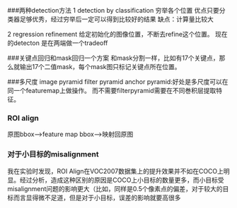 ###两种detection方法
1 detection by classification 穷举各个位置
优点只要分类器足够优秀，经过穷举后一定可以得到比较好的结果
缺点：计算量比较大

2 regression refinement
给定初始化的图像位置，不断去refine这个位置。
现在的detecton 是在两端做一个tradeoff




###关键点回归和mask回归一个方案
和mask分割一样，比如有17个关键点，那么就输出17个二值mask，每个mask图只标记关键点所在位置。



###多尺度
image pyramid
filter pyramid
anchor pyramid:好处是多尺度可以在同一个featuremap上做操作。 而不需要filterpyramid需要在不同巻积层提取特征。



### ROI align
原图bbox-->feature map bbox-->映射回原图




### 对于小目标的misalignment
我在实验时发现，ROI Align在VOC2007数据集上的提升效果并不如在COCO上明显。经过分析，造成这种区别的原因是COCO上小目标的数量更多，而小目标受misalignment问题的影响更大（比如，同样是0.5个像素点的偏差，对于较大的目标而言显得微不足道，但是对于小目标，误差的影响就要高很多
